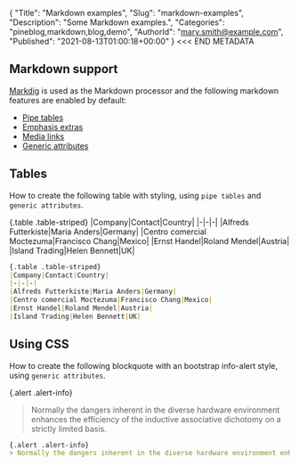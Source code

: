 {
    "Title": "Markdown examples",
    "Slug": "markdown-examples",
    "Description": "Some Markdown examples.",
    "Categories": "pineblog,markdown,blog,demo",
    "AuthorId": "mary.smith@example.com",
    "Published": "2021-08-13T01:00:18+00:00"
}
<<< END METADATA

## Markdown support
[Markdig](https://github.com/xoofx/markdig) is used as the Markdown processor and the following markdown features are enabled by default:

- [Pipe tables](https://github.com/xoofx/markdig/blob/master/src/Markdig.Tests/Specs/PipeTableSpecs.md)
- [Emphasis extras](https://github.com/xoofx/markdig/blob/master/src/Markdig.Tests/Specs/EmphasisExtraSpecs.md)
- [Media links](https://github.com/xoofx/markdig/blob/master/src/Markdig.Tests/Specs/MediaSpecs.md)
- [Generic attributes](https://github.com/xoofx/markdig/blob/master/src/Markdig.Tests/Specs/GenericAttributesSpecs.md)

## Tables
How to create the following table with styling, using `pipe tables` and `generic attributes`.

{.table .table-striped}
|Company|Contact|Country|
|-|-|-|
|Alfreds Futterkiste|Maria Anders|Germany|
|Centro comercial Moctezuma|Francisco Chang|Mexico|
|Ernst Handel|Roland Mendel|Austria|
|Island Trading|Helen Bennett|UK|

``` markdown
{.table .table-striped}
|Company|Contact|Country|
|-|-|-|
|Alfreds Futterkiste|Maria Anders|Germany|
|Centro comercial Moctezuma|Francisco Chang|Mexico|
|Ernst Handel|Roland Mendel|Austria|
|Island Trading|Helen Bennett|UK|
```

## Using CSS
How to create the following blockquote with an bootstrap info-alert style, using `generic attributes`.

{.alert .alert-info}
> Normally the dangers inherent in the diverse hardware environment enhances the efficiency of the inductive associative dichotomy on a strictly limited basis.

``` markdown
{.alert .alert-info}
> Normally the dangers inherent in the diverse hardware environment enhances the efficiency of the inductive associative dichotomy on a strictly limited basis.
```
